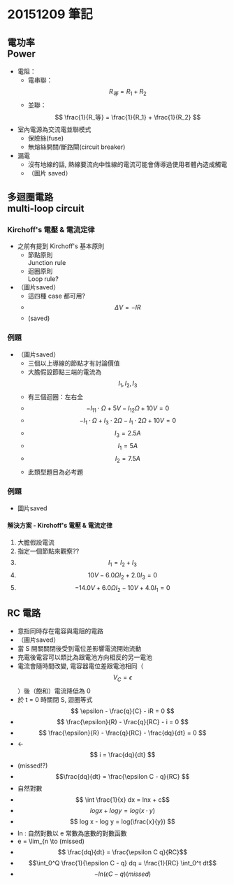 # 20151209 筆記
## 電功率<br>Power
* 電阻：
    * 電串聯：$$ R_等 = R_1 + R_2 $$
    * 並聯：$$ \frac{1}{R_等} = \frac{1}{R_1} + \frac{1}{R_2} $$
* 室內電源為交流電並聯模式
    * 保險絲(fuse)
    * 無熔絲開關/斷路閘(circuit breaker)
* 漏電
    * 沒有地線的話, 熱線要流向中性線的電流可能會傳導過使用者體內造成觸電
    * （圖片 saved）

## 多迴圈電路<br />multi-loop circuit
### Kirchoff's 電壓 & 電流定律
* 之前有提到 Kirchoff's 基本原則
    * 節點原則<br >Junction rule
    * 迴圈原則<br />Loop rule?
* （圖片saved）
    * 這四種 case 都可用?
    * $$ \Delta V = -IR $$
    * (saved)

### 例題
* （圖片saved）
    * 三個以上導線的節點才有討論價值
    * 大膽假設節點三端的電流為 $$I_1, I_2, I_3$$
    * 有三個迴圈：左右全
    * $$-I_11\cdot \Omega + 5V-I_12\Omega+10V = 0$$
    * $$ -I_1 \cdot \Omega + I_3 \cdot 2 \Omega - I_1 \cdot 2 \Omega + 10V = 0 $$
    * $$ I_3 = 2.5 A $$
    * $$ I_1 = 5A $$
    * $$ I_2 = 7.5A $$
    * 此類型題目為必考題

### 例題
* 圖片saved

#### 解決方案 - Kirchoff's 電壓 & 電流定律
1. 大膽假設電流
2. 指定一個節點來觀察??
3. $$ I_1 = I_2 + I_3 $$
3. $$ 10V -6.0 \Omega I_2 + 2.0 I_3 = 0 $$
4. $$ -14.0V + 6.0\Omega I_2 -10V + 4.0 I_1 = 0 $$

## RC 電路
* 意指同時存在電容與電阻的電路
* （圖片saved）
* 當 S 開關關閉後受到電位差影響電流開始流動
* 充電後電容可以類比為跟電池方向相反的另一電池
* 電流會隨時間改變, 電容器電位差跟電池相同（$$ V_C = \epsilon $$）後（飽和）電流降低為 0
* 於 t = 0 時關閉 S, 迴圈等式 $$ \epsilon - \frac{q}{C} - iR = 0 $$
* $$ \frac{\epsilon}{R} - \frac{q}{RC} - i = 0 $$
* $$ \frac{\epsilon}{R} - \frac{q}{RC} - \frac{dq}{dt} = 0 $$
* <- $$ i = \frac{dq}{dt} $$
* (missed!?)
* $$\frac{dq}{dt} = \frac{\epsilon C - q}{RC} $$
* 自然對數
* $$ \int \frac{1}{x} dx = lnx + c$$
* $$ log x + log y = log(x\cdot y) $$
* $$ log x - log y = log(\frac{x}{y}) $$
* ln : 自然對數以 e 常數為底數的對數函數
* e = \lim_{n \to (missed)
* $$ \frac{dq}{dt} = \frac{\epsilon C  q}{RC}$$
* $$\int_0^Q \frac{1}{\epsilon C - q} dq = \frac{1}{RC} \int_0^t dt$$
* $$ -ln(\epsilon C - q)(missed) $$